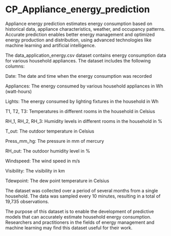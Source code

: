 # CP_Appliance_energy_prediction
Appliance energy prediction estimates energy consumption based on historical data, appliance characteristics, weather, and occupancy patterns. Accurate prediction enables better energy management and optimized energy production and distribution, using advanced technologies like machine learning and artificial intelligence.


The data_application_energy.csv dataset contains energy consumption data for various household appliances. The dataset includes the following columns:

Date: The date and time when the energy consumption was recorded

Appliances: The energy consumed by various household appliances in Wh (watt-hours)

Lights: The energy consumed by lighting fixtures in the household in Wh

T1, T2, T3: Temperatures in different rooms in the household in Celsius

RH_1, RH_2, RH_3: Humidity levels in different rooms in the household in %

T_out: The outdoor temperature in Celsius

Press_mm_hg: The pressure in mm of mercury

RH_out: The outdoor humidity level in %

Windspeed: The wind speed in m/s

Visibility: The visibility in km

Tdewpoint: The dew point temperature in Celsius

The dataset was collected over a period of several months from a single household. The data was sampled every 10 minutes, resulting in a total of 19,735 observations.

The purpose of this dataset is to enable the development of predictive models that can accurately estimate household energy consumption. Researchers and practitioners in the fields of energy management and machine learning may find this dataset useful for their work.
